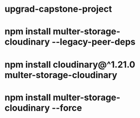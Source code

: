 # upgrad-capstone-project


# npm install multer-storage-cloudinary --legacy-peer-deps
# npm install cloudinary@^1.21.0 multer-storage-cloudinary
# npm install multer-storage-cloudinary --force

